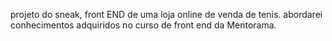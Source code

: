 projeto do sneak, front END de uma loja online de venda de tenis.
abordarei conhecimentos adquiridos no curso de front end da Mentorama.